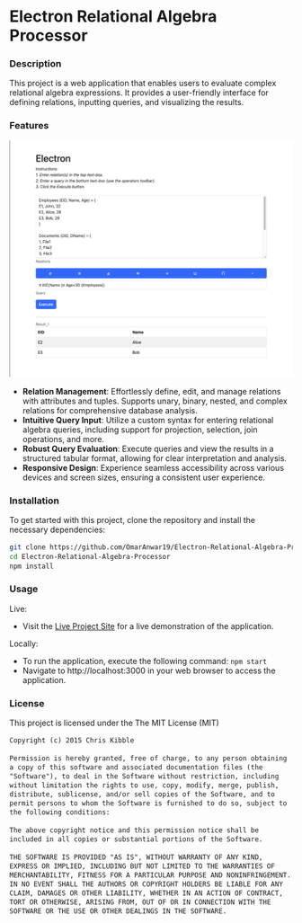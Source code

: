 # Electron Relational Algebra Processor

### Description

This project is a web application that enables users to evaluate complex relational algebra expressions. It provides a user-friendly interface for defining relations, inputting queries, and visualizing the results.

### Features

![App Screenshot](public/img/sc.png)

- **Relation Management**: Effortlessly define, edit, and manage relations with attributes and tuples. Supports unary, binary, nested, and complex relations for comprehensive database analysis.
- **Intuitive Query Input**: Utilize a custom syntax for entering relational algebra queries, including support for projection, selection, join operations, and more.
- **Robust Query Evaluation**: Execute queries and view the results in a structured tabular format, allowing for clear interpretation and analysis.
- **Responsive Design**: Experience seamless accessibility across various devices and screen sizes, ensuring a consistent user experience.

### Installation

To get started with this project, clone the repository and install the necessary dependencies:

```bash
git clone https://github.com/OmarAnwar19/Electron-Relational-Algebra-Processor
cd Electron-Relational-Algebra-Processor
npm install
```

### Usage

Live:

- Visit the [Live Project Site]() for a live demonstration of the application.

Locally:

- To run the application, execute the following command: `npm start`
- Navigate to http://localhost:3000 in your web browser to access the application.

### License

This project is licensed under the The MIT License (MIT)

```
Copyright (c) 2015 Chris Kibble

Permission is hereby granted, free of charge, to any person obtaining a copy of this software and associated documentation files (the "Software"), to deal in the Software without restriction, including without limitation the rights to use, copy, modify, merge, publish, distribute, sublicense, and/or sell copies of the Software, and to permit persons to whom the Software is furnished to do so, subject to the following conditions:

The above copyright notice and this permission notice shall be included in all copies or substantial portions of the Software.

THE SOFTWARE IS PROVIDED "AS IS", WITHOUT WARRANTY OF ANY KIND, EXPRESS OR IMPLIED, INCLUDING BUT NOT LIMITED TO THE WARRANTIES OF MERCHANTABILITY, FITNESS FOR A PARTICULAR PURPOSE AND NONINFRINGEMENT. IN NO EVENT SHALL THE AUTHORS OR COPYRIGHT HOLDERS BE LIABLE FOR ANY CLAIM, DAMAGES OR OTHER LIABILITY, WHETHER IN AN ACTION OF CONTRACT, TORT OR OTHERWISE, ARISING FROM, OUT OF OR IN CONNECTION WITH THE SOFTWARE OR THE USE OR OTHER DEALINGS IN THE SOFTWARE.
```
